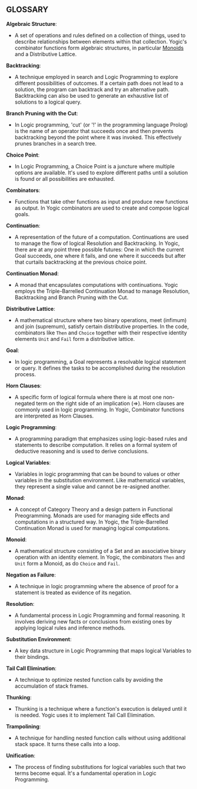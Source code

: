 ## **GLOSSARY**

**Algebraic Structure**:  
- A set of operations and rules defined on a collection of things, used to
describe relationships between elements within that collection. Yogic's
combinator functions form algebraic structures, in particular
[Monoids](Glossary.md#Monoid) and
a Distributive Lattice.

**Backtracking**:  
- A technique employed in search and Logic Programming to explore different
possibilities of outcomes. If a certain path does not lead to a solution, the
program can backtrack and try an alternative path. Backtracking can also be
used to generate an exhaustive list of solutions to a logical query.

**Branch Pruning with the Cut**:  
- In Logic programming, 'cut' (or '!' in the programming language Prolog) is the
name of an operator that succeeds once and then prevents backtracking beyond
the point where it was invoked. This effectively prunes branches in a search
tree.

**Choice Point**:  
- In Logic Programming, a Choice Point is a juncture where multiple options
are available. It's used to explore different paths until a solution is found
or all possibilities are exhausted.

**Combinators**:  
- Functions that take other functions as input and produce new functions as
output. In Yogic combinators are used to create and compose logical goals.

**Continuation**:  
- A representation of the future of a computation. Continuations are used to
manage the flow of logical Resolution and Backtracking. In Yogic, there are at
any point three possible futures: One in which the current Goal succeeds, one
where it fails, and one where it succeeds but after that curtails
backtracking at the previous choice point.

**Continuation Monad**:  
- A monad that encapsulates computations with continuations. Yogic employs the
Triple-Barrelled Continuation Monad to manage Resolution, Backtracking and
Branch Pruning with the Cut.

**Distributive Lattice**:  
- A mathematical structure where two binary operations, meet (infimum) and join
(supremum), satisfy certain distributive properties. In the code, combinators
like `Then` and `Choice` together with their respective identity elements
`Unit` and `Fail` form a distributive lattice.

**Goal**:  
- In logic programming, a Goal represents a resolvable logical statement or
query. It defines the tasks to be accomplished during the resolution process.

**Horn Clauses**:  
- A specific form of logical formula where there is at most one non-negated term
on the right side of an implication (=>). Horn clauses are commonly used in
logic programming. In Yogic, Combinator functions are interpreted as Horn
Clauses.

**Logic Programming**:  
- A programming paradigm that emphasizes using logic-based rules and statements
to describe computation. It relies on a formal system of deductive reasoning
and is used to derive conclusions.

**Logical Variables**:  
- Variables in logic programming that can be bound to values or other variables
in the substitution environment. Like mathematical variables, they represent a
single value and cannot be re-asigned another.

**Monad**:  
- A concept of Category Theory and a design pattern in Functional Preogramming.
Monads are used for managing side effects and computations in a structured
way. In Yogic, the Triple-Barrelled Continuation Monad is used for managing
logical computations.

**Monoid**:  
- A mathematical structure consisting of a Set and an associative binary
operation with an identity element. In Yogic, the combinators `Then` and
`Unit` form a Monoid, as do `Choice` and `Fail`.

**Negation as Failure**:  
- A technique in logic programming where the absence of proof for a statement is
treated as evidence of its negation.

**Resolution**:  
- A fundamental process in Logic Programming and formal reasoning. It involves
deriving new facts or conclusions from existing ones by applying logical rules
and inference methods.

**Substitution Environment**:  
- A key data structure in Logic Programming that maps logical Variables to their
bindings.

**Tail Call Elimination**:  
- A technique to optimize nested function calls by avoiding the accumulation of
stack frames.

**Thunking**:  
- Thunking is a technique where a function's execution is delayed until it is
needed. Yogic uses it to implement Tail Call Elimination.

**Trampolining**:  
- A technique for handling nested function calls without using additional stack
space. It turns these calls into a loop.

**Unification**:  
- The process of finding substitutions for logical variables such that two terms
become equal. It's a fundamental operation in Logic Programming.
